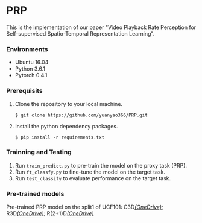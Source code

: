 # PRP
This is the implementation of our paper "Video Playback Rate Perception for Self-supervised Spatio-Temporal Representation Learning".

### Environments
* Ubuntu 16.04
* Python 3.6.1
* Pytorch 0.4.1

### Prerequisits
1. Clone the repository to your local machine.

    ```
    $ git clone https://github.com/yuanyao366/PRP.git
    ```

2. Install the python dependency packages.
    
    ```
    $ pip install -r requirements.txt
    ```

### Trainning and Testing
1. Run `train_predict.py` to pre-train the model on the proxy task (PRP).
2. Run `ft_classfy.py` to fine-tune the model on the target task.
3. Run `test_classify` to evaluate performance on the target task.


### Pre-trained models
Pre-trained PRP model on the split1 of UCF101: 
C3D[*(OneDrive)*](https://1drv.ms/u/s!Al-IKnCwKkpqilawzdPyCbeVVjD_?e=4OycfF); R3D[*(OneDrive)*](https://1drv.ms/u/s!Al-IKnCwKkpqilocEjNpxrLY326F?e=W9LI8y); R(2+1)D[*(OneDrive)*](https://1drv.ms/u/s!Al-IKnCwKkpqiljBkCPn0nALy1H4?e=dSdnAd)